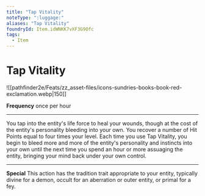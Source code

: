 ```yaml
---
title: "Tap Vitality"
noteType: ":luggage:"
aliases: "Tap Vitality"
foundryId: Item.idWNKK7vXF3G9Ofc
tags:
  - Item
---
```


# Tap Vitality
![[pathfinder2e/Feats/zz_asset-files/icons-sundries-books-book-red-exclamation.webp|150]]

**Frequency** once per hour

* * *

You tap into the entity's life force to heal your wounds, though at the cost of the entity's personality bleeding into your own. You recover a number of Hit Points equal to four times your level. Each time you use Tap Vitality, you begin to bleed more and more of the entity's personality and instincts into your own until the next time you spend an hour or more assuaging the entity, bringing your mind back under your own control.

* * *

**Special** This action has the tradition trait appropriate to your entity, typically divine for a demon, occult for an aberration or outer entity, or primal for a fey.
